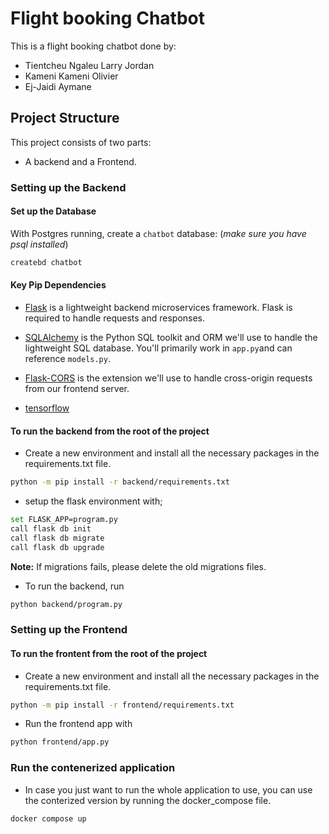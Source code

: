 # Flight booking Chatbot

This is a flight booking chatbot done by:

* Tientcheu Ngaleu Larry Jordan
* Kameni Kameni Olivier
* Ej-Jaidi Aymane

## Project Structure

This project consists of two parts:

* A backend and a Frontend.

### Setting up the Backend

#### Set up the Database

With Postgres running, create a `chatbot` database: (*make sure you have psql installed*)

```bash
createbd chatbot
```

#### Key Pip Dependencies

* [Flask](http://flask.pocoo.org/) is a lightweight backend microservices framework. Flask is required to handle requests and responses.

* [SQLAlchemy](https://www.sqlalchemy.org/) is the Python SQL toolkit and ORM we'll use to handle the lightweight SQL database. You'll primarily work in `app.py`and can reference `models.py`.

* [Flask-CORS](https://flask-cors.readthedocs.io/en/latest/#) is the extension we'll use to handle cross-origin requests from our frontend server.

* [tensorflow](slkdqjsdk)

#### **To run the backend from the root of the project**

* Create a new environment and install all the necessary packages in the requirements.txt file.

 ```bash
python -m pip install -r backend/requirements.txt
 ```

* setup the flask environment with;

 ```bash
set FLASK_APP=program.py
call flask db init
call flask db migrate
call flask db upgrade
 ```

**Note:** If migrations fails, please delete the old migrations files.

* To run the backend, run

 ```bash
python backend/program.py
 ```

### Setting up the Frontend

#### **To run the frontent from the root of the project**

* Create a new environment and install all the necessary packages in the requirements.txt file.

 ```bash
python -m pip install -r frontend/requirements.txt
 ```

* Run the frontend app with

 ```bash
python frontend/app.py
 ```

### Run the contenerized application

* In case you just want to run the whole application to use, you can use the conterized version by running the docker_compose file.

 ```bash
docker compose up
 ```
